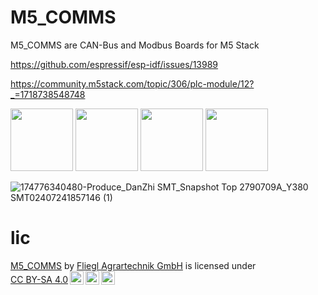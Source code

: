 # M5_COMMS
M5_COMMS are CAN-Bus and Modbus Boards for M5 Stack



<https://github.com/espressif/esp-idf/issues/13989>

<https://community.m5stack.com/topic/306/plc-module/12?_=1718738548748>




<img src="https://github.com/user-attachments/assets/df20ec8f-62f4-41ff-aea9-63415f9ed6cb" width="100" height="100">

<img src="https://github.com/user-attachments/assets/84ce737d-b0ee-4c55-b311-826991d22512" width="100" height="100">

<img src="https://github.com/user-attachments/assets/67820d9d-fa34-4c29-a037-ff9f005b1057" width="100" height="100">

<img src="https://github.com/user-attachments/assets/2f8137bf-8ed6-4aaf-af31-53aff309fcd3" width="100" height="100">




![174776340480-Produce_DanZhi SMT_Snapshot Top 2790709A_Y380 SMT02407241857146 (1)](https://github.com/user-attachments/assets/eb498241-3f03-4cf4-b5af-d4abe0ab79fa)


# lic
<p xmlns:cc="http://creativecommons.org/ns#" xmlns:dct="http://purl.org/dc/terms/"><a property="dct:title" rel="cc:attributionURL" href="https://github.com/Fliegl-Agrartechnik-GmbH/M5_COMMS">M5_COMMS</a> by <a rel="cc:attributionURL dct:creator" property="cc:attributionName" href="https://github.com/Fliegl-Agrartechnik-GmbH">Fliegl Agrartechnik GmbH</a> is licensed under <a href="https://creativecommons.org/licenses/by-sa/4.0/?ref=chooser-v1" target="_blank" rel="license noopener noreferrer" style="display:inline-block;">CC BY-SA 4.0<img style="height:22px!important;margin-left:3px;vertical-align:text-bottom;" src="https://mirrors.creativecommons.org/presskit/icons/cc.svg?ref=chooser-v1" alt=""><img style="height:22px!important;margin-left:3px;vertical-align:text-bottom;" src="https://mirrors.creativecommons.org/presskit/icons/by.svg?ref=chooser-v1" alt=""><img style="height:22px!important;margin-left:3px;vertical-align:text-bottom;" src="https://mirrors.creativecommons.org/presskit/icons/sa.svg?ref=chooser-v1" alt=""></a></p>
